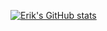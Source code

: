 [![Erik's GitHub stats](https://github-readme-stats.vercel.app/api?username=eriknyquist)](https://github.com/anuraghazra/github-readme-stats)

